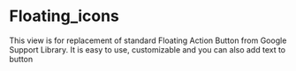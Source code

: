 # Floating_icons
This view is for replacement of standard Floating Action Button from Google Support Library. It is easy to use, customizable and you can also add text to button
